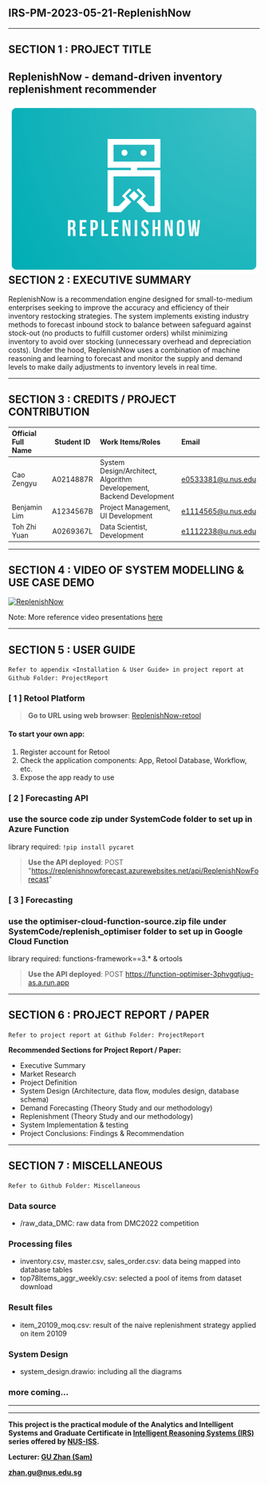 ﻿## IRS-PM-2023-05-21-ReplenishNow
---

## SECTION 1 : PROJECT TITLE
## ReplenishNow - demand-driven inventory replenishment recommender


<img src="logo_new.png"
     style="float: left; margin-right: 0px;" />

---

## SECTION 2 : EXECUTIVE SUMMARY  

ReplenishNow is a recommendation engine designed for small-to-medium enterprises seeking to improve the accuracy and efficiency of their inventory restocking strategies. The system implements existing industry methods to forecast inbound stock to balance between safeguard against stock-out (no products to fulfill customer orders) whilst minimizing inventory to avoid over stocking (unnecessary overhead and depreciation costs). Under the hood, ReplenishNow uses a combination of machine reasoning and learning to forecast and monitor the supply and demand levels to make daily adjustments to inventory levels in real time.

---

## SECTION 3 : CREDITS / PROJECT CONTRIBUTION

| Official Full Name  | Student ID  | Work Items/Roles | Email |
| :------------ |:---------------:| :-----| :-----|
| Cao Zengyu  | A0214887R | System Design/Architect, Algorithm Developement, Backend Development | e0533381@u.nus.edu |
| ​Benjamin Lim  | A1234567B | Project Management, UI Development | e1114565@u.nus.edu  |
| Toh Zhi Yuan  | A0269367L  | Data Scientist, Development | e1112238@u.nus.edu  |


---

## SECTION 4 : VIDEO OF SYSTEM MODELLING & USE CASE DEMO

[![ReplenishNow](http://img.youtube.com/vi/-jP6o8fehffsfsf/0.jpg)](https://youtu.be/-jP6o8fehffsfsf "ReplenishNow")

Note:
More reference video presentations [here](https://telescopeuser.wordpress.com/2018/03/31/master-of-technology-solution-know-how-video-index-2/ "video presentations")

---

## SECTION 5 : USER GUIDE

`Refer to appendix <Installation & User Guide> in project report at Github Folder: ProjectReport`

### [ 1 ] Retool Platform
> **Go to URL using web browser**:  [ReplenishNow-retool](https://lwmbenjamin.retool.com/embedded/public/65e7a33a-7fd2-459c-b076-9fe725a1cee6)
#### To start your own app:
1. Register account for Retool
2. Check the application components: App, Retool Database, Workflow, etc.
3. Expose the app ready to use

### [ 2 ] Forecasting API
### use the source code zip under SystemCode folder to set up in Azure Function
library required:  ```!pip install pycaret```
> **Use the API deployed**: POST "https://replenishnowforecast.azurewebsites.net/api/ReplenishNowForecast"


### [ 3 ] Forecasting 
### use the optimiser-cloud-function-source.zip file under SystemCode/replenish_optimiser folder to set up in Google Cloud Function 

library required:  functions-framework==3.* & ortools  
> **Use the API deployed**: POST https://function-optimiser-3phvgqtjuq-as.a.run.app 



---
## SECTION 6 : PROJECT REPORT / PAPER

`Refer to project report at Github Folder: ProjectReport`

**Recommended Sections for Project Report / Paper:**
- Executive Summary
- Market Research
- Project Definition
- System Design (Architecture, data flow, modules design, database schema)
- Demand Forecasting (Theory Study and our methodology)
- Replenishment (Theory Study and our methodology)
- System Implementation & testing 
- Project Conclusions: Findings & Recommendation

---
## SECTION 7 : MISCELLANEOUS

`Refer to Github Folder: Miscellaneous`

### Data source
* /raw_data_DMC: raw data from DMC2022 competition  
### Processing files
* inventory.csv, master.csv, sales_order.csv: data being mapped into database tables
* top78Items_aggr_weekly.csv: selected a pool of items from dataset download
### Result files
* item_20109_moq.csv: result of the naive replenishment strategy applied on item 20109 

### System Design
* system_design.drawio: including all the diagrams
### more coming...

---

---

**This project is the practical module of the Analytics and Intelligent Systems and Graduate Certificate in [Intelligent Reasoning Systems (IRS)](https://www.iss.nus.edu.sg/stackable-certificate-programmes/intelligent-systems "Intelligent Reasoning Systems") series offered by [NUS-ISS](https://www.iss.nus.edu.sg "Institute of Systems Science, National University of Singapore").**

**Lecturer: [GU Zhan (Sam)](https://www.iss.nus.edu.sg/about-us/staff/detail/201/GU%20Zhan "GU Zhan (Sam)")**

**zhan.gu@nus.edu.sg**
